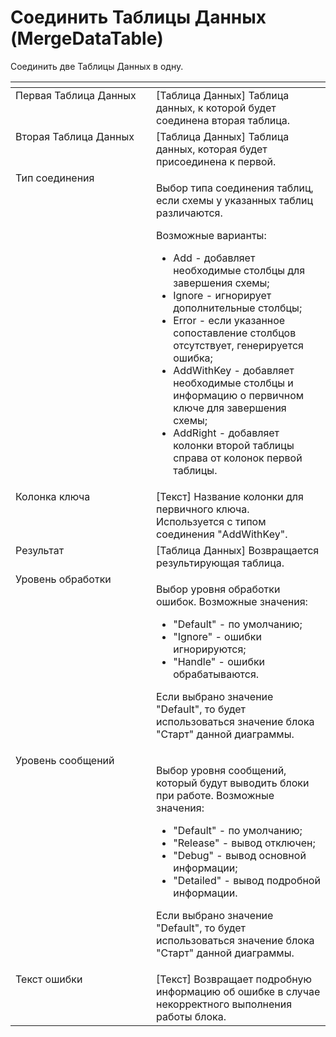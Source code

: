 # Соединить Таблицы Данных (MergeDataTable)

Соединить две Таблицы Данных в одну.

<table data-header-hidden><thead><tr><th width="258" valign="top"></th><th width="305" valign="top"></th></tr></thead><tbody><tr><td valign="top">Первая Таблица Данных</td><td valign="top">[Таблица Данных] Таблица данных, к которой будет соединена вторая таблица.</td></tr><tr><td valign="top">Вторая Таблица Данных</td><td valign="top">[Таблица Данных] Таблица данных, которая будет присоединена к первой.</td></tr><tr><td valign="top">Тип соединения</td><td valign="top"><p>Выбор типа соединения таблиц, если схемы у указанных таблиц различаются. </p><p>Возможные варианты: </p><ul><li>Add - добавляет необходимые столбцы для завершения схемы; </li><li>Ignore - игнорирует дополнительные столбцы; </li><li>Error - если указанное сопоставление столбцов отсутствует, генерируется ошибка; </li><li>AddWithKey - добавляет необходимые столбцы и информацию о первичном ключе для завершения схемы; </li><li>AddRight - добавляет колонки второй таблицы справа от колонок первой таблицы.</li></ul></td></tr><tr><td valign="top">Колонка ключа</td><td valign="top">[Текст] Название колонки для первичного ключа. Используется с типом соединения "AddWithKey".</td></tr><tr><td valign="top">Результат</td><td valign="top">[Таблица Данных] Возвращается результирующая таблица.</td></tr><tr><td valign="top">Уровень обработки</td><td valign="top"><p>Выбор уровня обработки ошибок. Возможные значения: </p><ul><li>"Default" - по умолчанию; </li><li>"Ignore" - ошибки игнорируются; </li><li>"Handle" - ошибки обрабатываются. </li></ul><p>Если выбрано значение "Default", то будет использоваться значение блока "Старт" данной диаграммы.</p></td></tr><tr><td valign="top">Уровень сообщений</td><td valign="top"><p>Выбор уровня сообщений, который будут выводить блоки при работе. Возможные значения: </p><ul><li>"Default" - по умолчанию; </li><li>"Release" - вывод отключен; </li><li>"Debug" - вывод основной информации; </li><li>"Detailed" - вывод подробной информации. </li></ul><p>Если выбрано значение "Default", то будет использоваться значение блока "Старт" данной диаграммы.</p></td></tr><tr><td valign="top">Текст ошибки</td><td valign="top">[Текст] Возвращает подробную информацию об ошибке в случае некорректного выполнения работы блока.</td></tr></tbody></table>
